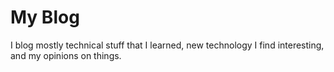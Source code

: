 # My Blog

I blog mostly technical stuff that I learned, new technology I find interesting, and my opinions on things.
